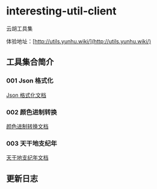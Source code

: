 # interesting-util-client

云胡工具集

体验地址：[http://utils.yunhu.wiki/](http://utils.yunhu.wiki/)

## 工具集合简介
### 001 Json 格式化

[Json 格式化文档](docs/JsonFormat.md)

### 002 颜色进制转换

[颜色进制转换文档](docs/ColorConvert.md)

### 003 天干地支纪年
[天干地支纪年文档](docs/HeavenlyStemsAndEarthlyBranches.md)

## 更新日志